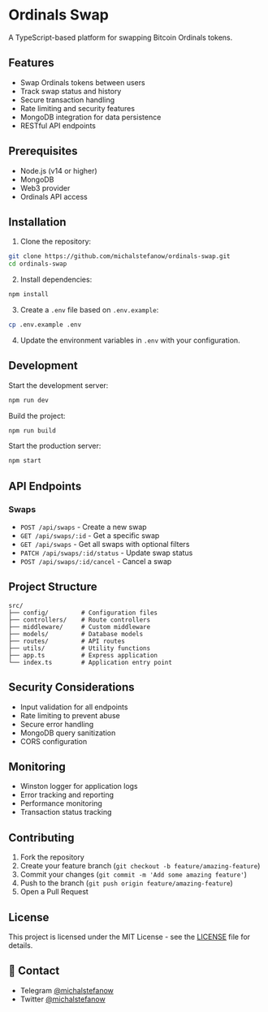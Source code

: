 # Ordinals Swap

A TypeScript-based platform for swapping Bitcoin Ordinals tokens.

## Features

- Swap Ordinals tokens between users
- Track swap status and history
- Secure transaction handling
- Rate limiting and security features
- MongoDB integration for data persistence
- RESTful API endpoints

## Prerequisites

- Node.js (v14 or higher)
- MongoDB
- Web3 provider
- Ordinals API access

## Installation

1. Clone the repository:
```bash
git clone https://github.com/michalstefanow/ordinals-swap.git
cd ordinals-swap
```

2. Install dependencies:
```bash
npm install
```

3. Create a `.env` file based on `.env.example`:
```bash
cp .env.example .env
```

4. Update the environment variables in `.env` with your configuration.

## Development

Start the development server:
```bash
npm run dev
```

Build the project:
```bash
npm run build
```

Start the production server:
```bash
npm start
```

## API Endpoints

### Swaps

- `POST /api/swaps` - Create a new swap
- `GET /api/swaps/:id` - Get a specific swap
- `GET /api/swaps` - Get all swaps with optional filters
- `PATCH /api/swaps/:id/status` - Update swap status
- `POST /api/swaps/:id/cancel` - Cancel a swap

## Project Structure

```
src/
├── config/         # Configuration files
├── controllers/    # Route controllers
├── middleware/     # Custom middleware
├── models/         # Database models
├── routes/         # API routes
├── utils/          # Utility functions
├── app.ts          # Express application
└── index.ts        # Application entry point
```

## Security Considerations

- Input validation for all endpoints
- Rate limiting to prevent abuse
- Secure error handling
- MongoDB query sanitization
- CORS configuration

## Monitoring

- Winston logger for application logs
- Error tracking and reporting
- Performance monitoring
- Transaction status tracking

## Contributing

1. Fork the repository
2. Create your feature branch (`git checkout -b feature/amazing-feature`)
3. Commit your changes (`git commit -m 'Add some amazing feature'`)
4. Push to the branch (`git push origin feature/amazing-feature`)
5. Open a Pull Request

## License

This project is licensed under the MIT License - see the [LICENSE](LICENSE) file for details.

## 👥 Contact
- Telegram [@michalstefanow](https://t.me/mylord1_1)
- Twitter [@michalstefanow](https://x.com/michalstefanow)

